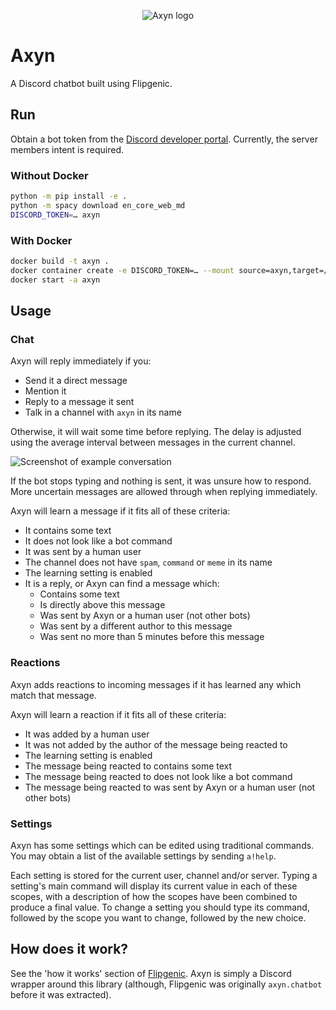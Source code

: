 <p align="center">
  <img
    src="images/axyn.png"
    alt="Axyn logo"
  />
</p>

# Axyn

A Discord chatbot built using Flipgenic.

## Run

Obtain a bot token from the
[Discord developer portal](https://discord.com/developers/applications).
Currently, the server members intent is required.

### Without Docker

```sh
python -m pip install -e .
python -m spacy download en_core_web_md
DISCORD_TOKEN=… axyn
```

### With Docker

```sh
docker build -t axyn .
docker container create -e DISCORD_TOKEN=… --mount source=axyn,target=/axyn --name axyn axyn
docker start -a axyn
```

## Usage

### Chat

Axyn will reply immediately if you:

- Send it a direct message
- Mention it
- Reply to a message it sent
- Talk in a channel with `axyn` in its name

Otherwise, it will wait some time before replying. The delay is adjusted using
the average interval between messages in the current channel.

![Screenshot of example conversation](images/Screenshot_20200426_124703.png)

If the bot stops typing and nothing is sent, it was unsure how to respond.
More uncertain messages are allowed through when replying immediately.

Axyn will learn a message if it fits all of these criteria:

- It contains some text
- It does not look like a bot command
- It was sent by a human user
- The channel does not have `spam`, `command` or `meme` in its name
- The learning setting is enabled
- It is a reply, or Axyn can find a message which:
  - Contains some text
  - Is directly above this message
  - Was sent by Axyn or a human user (not other bots)
  - Was sent by a different author to this message
  - Was sent no more than 5 minutes before this message

### Reactions

Axyn adds reactions to incoming messages if it has learned any which match that
message.

Axyn will learn a reaction if it fits all of these criteria:

- It was added by a human user
- It was not added by the author of the message being reacted to
- The learning setting is enabled
- The message being reacted to contains some text
- The message being reacted to does not look like a bot command
- The message being reacted to was sent by Axyn or a human user (not other bots)

### Settings

Axyn has some settings which can be edited using traditional commands.
You may obtain a list of the available settings by sending `a!help`.

Each setting is stored for the current user, channel and/or server. Typing a
setting's main command will display its current value in each of these scopes,
with a description of how the scopes have been combined to produce a final
value. To change a setting you should type its command, followed by the scope
you want to change, followed by the new choice.

## How does it work?

See the 'how it works' section of [Flipgenic](https://github.com/danth/flipgenic/blob/master/README.md#how-does-it-work).
Axyn is simply a Discord wrapper around this library (although, Flipgenic was
originally `axyn.chatbot` before it was extracted).
